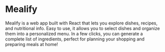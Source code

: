 # Mealify
Mealify is a web app built with React that lets you explore dishes, recipes, and nutritional info. Easy to use, it allows you to select dishes and organize them into a personalized menu. In a few clicks, you can generate a complete list of ingredients, perfect for planning your shopping and preparing meals at home!
